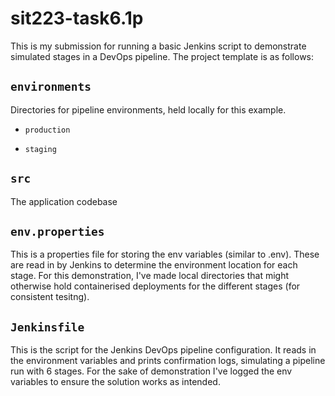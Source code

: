 # sit223-task6.1p

This is my submission for running a basic Jenkins script to demonstrate simulated stages in a DevOps pipeline. The project template is as follows:

## `environments`

Directories for pipeline environments, held locally for this example.

- `production`

- `staging`

## `src`

The application codebase

## `env.properties`

This is a properties file for storing the env variables (similar to .env). These are read in by Jenkins to determine the environment location for each stage. For this demonstration, I've made local directories that might otherwise hold containerised deployments for the different stages (for consistent tesitng).

## `Jenkinsfile`

This is the script for the Jenkins DevOps pipeline configuration. It reads in the environment variables and prints confirmation logs, simulating a pipeline run with 6 stages. For the sake of demonstration I've logged the env variables to ensure the solution works as intended.
